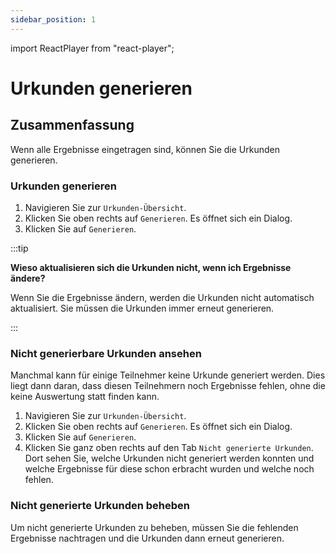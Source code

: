 ```yaml
---
sidebar_position: 1
---
```


import ReactPlayer from "react-player";

# Urkunden generieren

<!-- ## Video

<div className="video__wrapper">
  <ReactPlayer
    className="video__player"
    controls
    config={{
      file: {
        attributes: {
          poster:
            "https://uploads-ssl.webflow.com/60cb8d6c93a6a6dfa3b7f245/64345e1514a8f53d8aad199e_school-instructions-video-thumbnail.jpg",
        },
      },
    }}
    height="100%"
    url="https://storage.googleapis.com/files.school-app.bujus.de/school-instructions-v2-compressed.mp4"
    width="100%"
  />
</div>
­{" "} -->

## Zusammenfassung

Wenn alle Ergebnisse eingetragen sind, können Sie die Urkunden generieren.

### Urkunden generieren

1. Navigieren Sie zur `Urkunden-Übersicht`.
2. Klicken Sie oben rechts auf `Generieren`. Es öffnet sich ein Dialog.
3. Klicken Sie auf `Generieren`.

:::tip

**Wieso aktualisieren sich die Urkunden nicht, wenn ich Ergebnisse ändere?**

Wenn Sie die Ergebnisse ändern, werden die Urkunden nicht automatisch aktualisiert. Sie müssen die Urkunden immer erneut generieren.

:::

### Nicht generierbare Urkunden ansehen

Manchmal kann für einige Teilnehmer keine Urkunde generiert werden. Dies liegt dann daran, dass diesen Teilnehmern noch Ergebnisse fehlen, ohne die keine Auswertung statt finden kann.

1. Navigieren Sie zur `Urkunden-Übersicht`.
2. Klicken Sie oben rechts auf `Generieren`. Es öffnet sich ein Dialog.
3. Klicken Sie auf `Generieren`.
4. Klicken Sie ganz oben rechts auf den Tab `Nicht generierte Urkunden`. Dort sehen Sie, welche Urkunden nicht generiert werden konnten und welche Ergebnisse für diese schon erbracht wurden und welche noch fehlen.

### Nicht generierte Urkunden beheben

Um nicht generierte Urkunden zu beheben, müssen Sie die fehlenden Ergebnisse nachtragen und die Urkunden dann erneut generieren.
